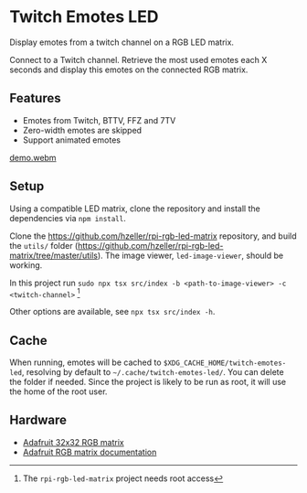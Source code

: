 # Twitch Emotes LED

Display emotes from a twitch channel on a RGB LED matrix.

Connect to a Twitch channel. Retrieve the most used emotes each X seconds and
display this emotes on the connected RGB matrix.

## Features

- Emotes from Twitch, BTTV, FFZ and 7TV
- Zero-width emotes are skipped
- Support animated emotes

[demo.webm](https://github.com/Taldrain/twitch-emotes-led/assets/1081600/5bf528ed-3e51-4e3b-b1a4-abd593837717)

## Setup

Using a compatible LED matrix, clone the repository and install the
dependencies via `npm install`.

Clone the https://github.com/hzeller/rpi-rgb-led-matrix repository, and build
the `utils/` folder
(https://github.com/hzeller/rpi-rgb-led-matrix/tree/master/utils). The image
viewer, `led-image-viewer`, should be working.

In this project run `sudo npx tsx src/index -b <path-to-image-viewer> -c
<twitch-channel>` [^1]

Other options are available, see `npx tsx src/index -h`.

[^1]: The `rpi-rgb-led-matrix` project needs root access

## Cache

When running, emotes will be cached to `$XDG_CACHE_HOME/twitch-emotes-led`,
resolving by default to `~/.cache/twitch-emotes-led/`. You can delete the folder
if needed. Since the project is likely to be run as root, it will use the home
of the root user.

## Hardware

- [Adafruit 32x32 RGB matrix](https://www.adafruit.com/product/607)
- [Adafruit RGB matrix documentation](https://learn.adafruit.com/adafruit-rgb-matrix-plus-real-time-clock-hat-for-raspberry-pi)
